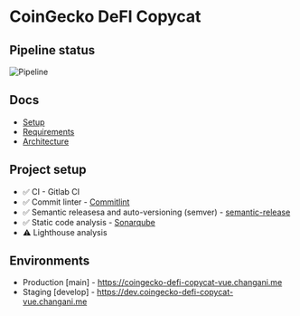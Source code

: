 # CoinGecko DeFI Copycat

## Pipeline status

![Pipeline](https://gitlab.com/firmino.changani/coingecko-defi-copycat-vuecoingecko-defi-copycat-vue/badges/develop/pipeline.svg)

## Docs

- [Setup](./docs/setup.md)
- [Requirements](./docs/setup.md)
- [Architecture](./docs/setup.md)

## Project setup

- ✅ CI - Gitlab CI
- ✅ Commit linter - [Commitlint](https://commitlint.js.org/#/)
- ✅ Semantic releasesa and auto-versioning (semver) - [semantic-release](https://semantic-release.gitbook.io/semantic-release/)
- ✅ Static code analysis - [Sonarqube](https://sonarqube.changani.me/dashboard?id=firmino.changani_coingecko-defi-copycat-vue_AXuXrej-158ljRfCr3o9)
- ⚠️ Lighthouse analysis

## Environments

- Production [main] - https://coingecko-defi-copycat-vue.changani.me
- Staging [develop] - https://dev.coingecko-defi-copycat-vue.changani.me
